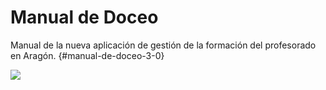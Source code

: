 # Manual de Doceo  

Manual de la nueva aplicación de gestión de la formación del profesorado en Aragón. {#manual-de-doceo-3-0}

![](/assets/Selección_786.png)

